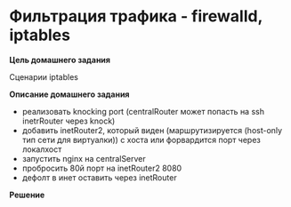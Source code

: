 # Фильтрация трафика - firewalld, iptables

**Цель домашнего задания**

Сценарии iptables

**Описание домашнего задания**

* реализовать knocking port (centralRouter может попасть на ssh inetrRouter через knock)
* добавить inetRouter2, который виден (маршрутизируется (host-only тип сети для виртуалки)) с хоста или форвардится порт через локалхост
* запустить nginx на centralServer
* пробросить 80й порт на inetRouter2 8080
* дефолт в инет оставить через inetRouter

**Решение**













